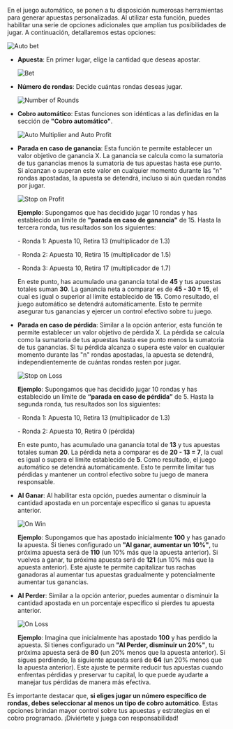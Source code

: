 En el juego automático, se ponen a tu disposición numerosas herramientas para generar apuestas personalizadas. Al utilizar esta función, puedes habilitar una serie de opciones adicionales que amplían tus posibilidades de jugar. A continuación, detallaremos estas opciones:

![Auto bet](info/es/Spanish_auto_bet_1.png)

- **Apuesta**: En primer lugar, elige la cantidad que deseas apostar.

  ![Bet](info/es/Spanish_auto_bet_2.png)

- **Número de rondas**: Decide cuántas rondas deseas jugar.

  ![Number of Rounds](info/es/Spanish_auto_bet_3.png)

- **Cobro automático**: Estas funciones son idénticas a las definidas en la sección de **"Cobro automático"**.

  ![Auto Multiplier and Auto Profit](info/es/Spanish_auto_bet_4.png)

- **Parada en caso de ganancia**: Esta función te permite establecer un valor objetivo de ganancia X. La ganancia se calcula como la sumatoria de tus ganancias menos la sumatoria de tus apuestas hasta ese punto. Si alcanzan o superan este valor en cualquier momento durante las "n" rondas apostadas, la apuesta se detendrá, incluso si aún quedan rondas por jugar.

  ![Stop on Profit](info/es/Spanish_auto_bet_5.png)

  **Ejemplo**: Supongamos que has decidido jugar 10 rondas y has establecido un límite de **"parada en caso de ganancia"** de 15. Hasta la tercera ronda, tus resultados son los siguientes:

  \- Ronda 1: Apuesta 10, Retira 13 (multiplicador de 1.3)

  \- Ronda 2: Apuesta 10, Retira 15 (multiplicador de 1.5)

  \- Ronda 3: Apuesta 10, Retira 17 (multiplicador de 1.7)

  En este punto, has acumulado una ganancia total de **45** y tus apuestas totales suman **30**. La ganancia neta a comparar es de **45 - 30 = 15**, el cual es igual o superior al límite establecido de **15**. Como resultado, el juego automático se detendrá automáticamente. Esto te permite asegurar tus ganancias y ejercer un control efectivo sobre tu juego.

- **Parada en caso de pérdida**: Similar a la opción anterior, esta función te permite establecer un valor objetivo de pérdida X. La pérdida se calcula como la sumatoria de tus apuestas hasta ese punto menos la sumatoria de tus ganancias. Si tu pérdida alcanza o supera este valor en cualquier momento durante las "n" rondas apostadas, la apuesta se detendrá, independientemente de cuántas rondas resten por jugar.

  ![Stop on Loss](info/es/Spanish_auto_bet_6.png)

  **Ejemplo**: Supongamos que has decidido jugar 10 rondas y has establecido un límite de **“parada en caso de pérdida”** de 5. Hasta la segunda ronda, tus resultados son los siguientes:

  \- Ronda 1: Apuesta 10, Retira 13 (multiplicador de 1.3)

  \- Ronda 2: Apuesta 10, Retira 0 (pérdida)

  En este punto, has acumulado una ganancia total de **13** y tus apuestas totales suman **20**. La pérdida neta a comparar es de **20 - 13 = 7**, la cual es igual o supera el límite establecido de **5**. Como resultado, el juego automático se detendrá automáticamente. Esto te permite limitar tus pérdidas y mantener un control efectivo sobre tu juego de manera responsable.

- **Al Ganar**: Al habilitar esta opción, puedes aumentar o disminuir la cantidad apostada en un porcentaje específico si ganas tu apuesta anterior.

  ![On Win](info/es/Spanish_auto_bet_7.png)

  **Ejemplo**: Supongamos que has apostado inicialmente **100** y has ganado la apuesta. Si tienes configurado un **"Al ganar, aumentar un 10%"**, tu próxima apuesta será de **110** (un 10% más que la apuesta anterior). Si vuelves a ganar, tu próxima apuesta será de **121** (un 10% más que la apuesta anterior). Este ajuste te permite capitalizar tus rachas ganadoras al aumentar tus apuestas gradualmente y potencialmente aumentar tus ganancias.

- **Al Perder**: Similar a la opción anterior, puedes aumentar o disminuir la cantidad apostada en un porcentaje específico si pierdes tu apuesta anterior.

  ![On Loss](info/es/Spanish_auto_bet_8.png)

  **Ejemplo**: Imagina que inicialmente has apostado **100** y has perdido la apuesta. Si tienes configurado un **"Al Perder, disminuir un 20%"**, tu próxima apuesta será de **80** (un 20% menos que la apuesta anterior). Si sigues perdiendo, la siguiente apuesta será de **64** (un 20% menos que la apuesta anterior). Este ajuste te permite reducir tus apuestas cuando enfrentas pérdidas y preservar tu capital, lo que puede ayudarte a manejar tus pérdidas de manera más efectiva.

Es importante destacar que, **si eliges jugar un número específico de rondas, debes seleccionar al menos un tipo de cobro automático**. Estas opciones brindan mayor control sobre tus apuestas y estrategias en el cobro programado. ¡Diviértete y juega con responsabilidad!

